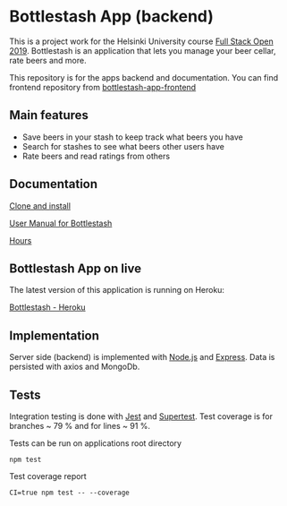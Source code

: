 # Bottlestash App (backend)

This is a project work for the Helsinki University course [Full Stack Open 2019](https://fullstackopen.com/). Bottlestash is an application that lets you manage your beer cellar, rate beers and more.

This repository is for the apps backend and documentation. You can find frontend repository from [bottlestash-app-frontend](https://github.com/MiguelSombrero/bottlestash-app-frontend)

## Main features

- Save beers in your stash to keep track what beers you have
- Search for stashes to see what beers other users have
- Rate beers and read ratings from others

## Documentation

[Clone and install](https://github.com/MiguelSombrero/bottlestash-app-backend/tree/master/docs/instructions.md)

[User Manual for Bottlestash](https://github.com/MiguelSombrero/bottlestash-app-backend/tree/master/docs/user_manual.md)

[Hours](https://github.com/MiguelSombrero/bottlestash-app-backend/tree/master/docs/hours.md)

## Bottlestash App on live

The latest version of this application is running on Heroku:

[Bottlestash - Heroku](https://tranquil-inlet-27418.herokuapp.com/)

## Implementation

Server side (backend) is implemented with [Node.js](https://nodejs.org/en/) and [Express](https://expressjs.com/). Data is persisted with axios and MongoDb.

## Tests

Integration testing is done with [Jest](https://jestjs.io/) and [Supertest](https://www.npmjs.com/package/supertest). Test coverage is for branches ~ 79 % and for lines ~ 91 %.

Tests can be run on applications root directory

    npm test

Test coverage report

    CI=true npm test -- --coverage
